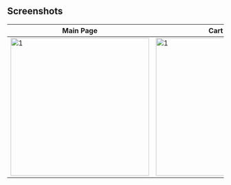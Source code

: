 ## Screenshots
|   Main Page   |    Cart Page    |    Favourites Page    |
|----------|-------------|-------------|
| <img width="322" alt="1" src="https://github.com/mertgoksu/ShoppingApp/assets/119433132/177b0050-0f1d-40c0-9113-22ca974f8093"> | <img width="322" alt="1" src="https://github.com/mertgoksu/ShoppingApp/assets/119433132/02a039ad-a2c9-4c66-bf4e-6e7ea5fbccb5"> | <img width="322" alt="1" src="https://github.com/mertgoksu/ShoppingApp/assets/119433132/1ea55b49-b184-499f-a880-a771ae760064"> |

